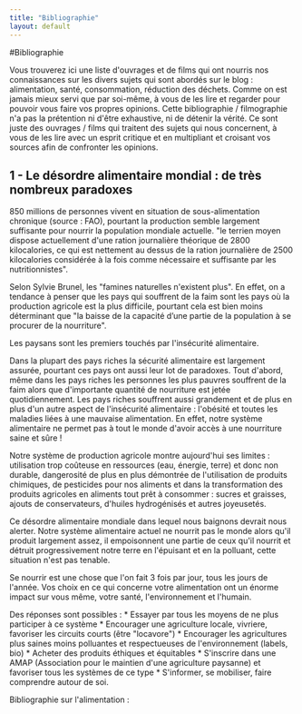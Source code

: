 ```yaml
---
title: "Bibliographie"
layout: default
---
```


#Bibliographie

Vous trouverez ici une liste d'ouvrages et de films qui ont nourris nos connaissances sur les divers sujets qui sont abordés sur le blog : alimentation, santé, consommation, réduction des déchets. Comme on est jamais mieux servi que par soi-même, à vous de les lire et regarder pour pouvoir vous faire vos propres opinions.
Cette bibliographie / filmographie n'a pas la prétention ni d'être exhaustive, ni de détenir la vérité. Ce sont juste des ouvrages / films qui traitent des sujets qui nous concernent, à vous de les lire avec un esprit critique et en multipliant et croisant vos sources afin de confronter les opinions.

## 1 - Le désordre alimentaire mondial : de très nombreux paradoxes

850 millions de personnes vivent en situation de sous-alimentation chronique (source : FAO), pourtant la production semble largement suffisante pour nourrir la population mondiale actuelle. "le terrien moyen dispose actuellement d'une ration journalière théorique de 2800 kilocalories, ce qui est nettement au dessus de la ration journalière de 2500 kilocalories considérée à la fois comme nécessaire et suffisante par les nutritionnistes".

Selon Sylvie Brunel, les "famines naturelles n'existent plus". En effet, on a tendance à penser que les pays qui souffrent de la faim sont les pays où la production agricole est la plus difficile, pourtant cela est bien moins déterminant que "la baisse de la capacité d’une partie de la population à se procurer de la nourriture".

Les paysans sont les premiers touchés par l'insécurité alimentaire.

Dans la plupart des pays riches la sécurité alimentaire est largement assurée, pourtant ces pays ont aussi leur lot de paradoxes. Tout d'abord, même dans les pays riches les personnes les plus pauvres souffrent de la faim alors que d'importante quantité de nourriture est jetée quotidiennement. Les pays riches souffrent aussi grandement et de plus en plus d'un autre aspect de l'insécurité alimentaire : l'obésité et toutes les maladies liées à une mauvaise alimentation. En effet, notre système alimentaire ne permet pas à tout le monde d'avoir accès à une nourriture saine et sûre !

Notre système de production agricole montre aujourd'hui ses limites : utilisation trop coûteuse en ressources (eau, énergie, terre) et donc non durable, dangerosité de plus en plus démontrée de l'utilisation de produits chimiques, de pesticides pour nos aliments et dans la transformation des produits agricoles en aliments tout prêt à consommer : sucres et graisses, ajouts de conservateurs, d'huiles hydrogénisés et autres joyeusetés.

Ce désordre alimentaire mondiale dans lequel nous baignons devrait nous alerter. Notre système alimentaire actuel ne nourrit pas le monde alors qu'il produit largement assez, il empoisonnent une partie de ceux qu'il nourrit et détruit progressivement notre terre en l'épuisant et en la polluant, cette situation n'est pas tenable.

Se nourrir est une chose que l'on fait 3 fois par jour, tous les jours de l'année. Vos choix en ce qui concerne votre alimentation ont un énorme impact sur vous même, votre santé, l'environnement et l'humain.

Des réponses sont possibles :
                    * Essayer par tous les moyens de ne plus participer à ce système
                    * Encourager une agriculture locale, vivriere, favoriser les circuits courts (être "locavore")
                    * Encourager les agricultures plus saines moins polluantes et respectueuses de l'environnement (labels, bio)
                    * Acheter des produits éthiques et équitables
                    * S'inscrire dans une AMAP (Association pour le maintien d'une agriculture paysanne) et favoriser tous les systèmes de ce type
                    * S'informer, se mobiliser, faire comprendre autour de soi.

Bibliographie sur l'alimentation :
